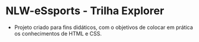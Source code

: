 # NLW-eSsports - Trilha Explorer
* Projeto criado para fins didáticos, com o objetivos de colocar em prática os conhecimentos
  de HTML e CSS.
